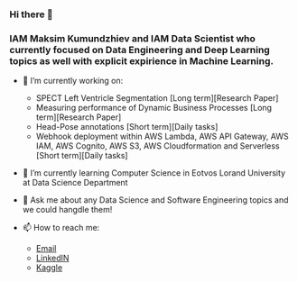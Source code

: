 ### Hi there 👋 
### IAM Maksim Kumundzhiev and IAM Data Scientist who currently focused on Data Engineering and Deep Learning topics as well with explicit expirience in Machine Learning.      

- 🔭 I’m currently working on: 
  - SPECT Left Ventricle Segmentation [Long term][Research Paper]
  - Measuring performance of Dynamic Business Processes [Long term][Research Paper]
  - Head-Pose annotations [Short term][Daily tasks] 
  - Webhook deployment within AWS Lambda, AWS API Gateway, AWS IAM, AWS Cognito, AWS S3, AWS Cloudformation and Serverless [Short term][Daily tasks]
  
- 🌱 I’m currently learning Computer Science in Eotvos Lorand University at Data Science Department 

- 💬 Ask me about any Data Science and Software Engineering topics and we could hangdle them!  
- 📫 How to reach me:
  - [Email](kumundzhievmaxim@gmail.com) 
  - [LinkedIN](https://www.linkedin.com/in/maksim-kumundzhiev/)
  - [Kaggle](https://www.kaggle.com/maximkumundzhiev)


